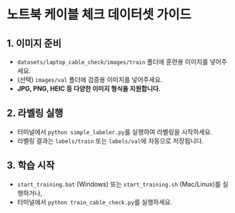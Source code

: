 
# 노트북 케이블 체크 데이터셋 가이드

## 1. 이미지 준비
- `datasets/laptop_cable_check/images/train` 폴더에 훈련용 이미지를 넣어주세요.
- (선택) `images/val` 폴더에 검증용 이미지를 넣어주세요.
- **JPG, PNG, HEIC 등 다양한 이미지 형식을 지원합니다.**

## 2. 라벨링 실행
- 터미널에서 `python simple_labeler.py`를 실행하여 라벨링을 시작하세요.
- 라벨링 결과는 `labels/train` 또는 `labels/val`에 자동으로 저장됩니다.

## 3. 학습 시작
- `start_training.bat` (Windows) 또는 `start_training.sh` (Mac/Linux)를 실행하거나,
- 터미널에서 `python train_cable_check.py`를 실행하세요.
